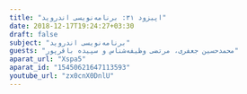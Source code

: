 ```yaml
---
title: "اپیزود ۳۱: برنامه‌نویسی اندروید"
date: 2018-12-17T19:24:27+03:30
draft: false
subject: "برنامه‌نویسی اندروید"
guests: "محمدحسین جعفری، مرتضی وظیفه‌شناس و سپیده باقرپور"
aparat_url: "Xspa5"
aparat_id: "15450621647113593"
youtube_url: "zx0cnX0DnlU"
---
```

